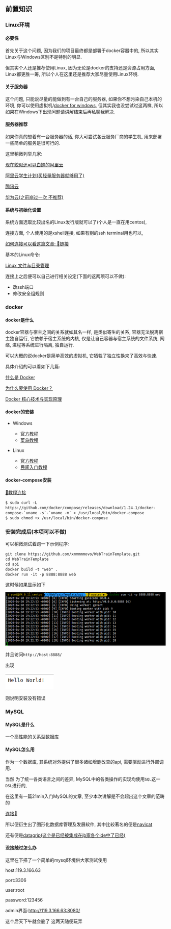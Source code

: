 ## 前置知识

### Linux环境

#### 必要性

首先关于这个问题, 因为我们的项目最终都是部署于docker容器中的, 所以其实Linux与Windows区别不是特别的明显.

但其实个人还是推荐使用Linux, 因为无论是docker的支持还是资源占用方面, Linux都更胜一筹,  所以个人在这里还是推荐大家尽量使用Linux环境.

#### 关于服务器

这个问题, 只能说尽量的能做到有一台自己的服务器, 如果你不想污染自己本机的环境, 你可以使用虚拟机/[docker for windows](https://docs.docker.com/docker-for-windows/install/), 但其实我也没尝试过这两样, 所以如果在Windows下出现问题请讲解结束后再私聊我解决.

#### 服务器推荐

如果你真的想着有一台服务器的话, 你大可尝试各云服务厂商的学生机, 用来部署一些简单的服务是很可行的.

这里稍微列举几家:

[现在貌似还可以白嫖的阿里云](https://developer.aliyun.com/adc/student/?accounttraceid=1f408a7bfd0b44d0b0b0ac3d1d720f50wsns#ecscolleges-class)

[阿里云学生计划(买轻量服务器就够用了)](https://promotion.aliyun.com/ntms/act/campus2018.html)

[腾讯云](https://cloud.tencent.com/act/campus)

[华为云(之前崩过一次 不推荐)](https://developer.huaweicloud.com/campus?productType=KC1_1&timeType=1&regionType=1&domainItemData=)

#### 系统与初始化设置

系统方面选取比较出名的Linux发行版就可以了(个人是一直在用centos), 

连接方面, 个人使用的是xshell连接, 如果有别的ssh terminal用也可以,

[如何连接可以看这篇文章: 🔗链接](https://www.xshellcn.com/xsh_column/lianjie-linux.html)

基本的Linux命令:

[Linux 文件与目录管理](https://www.runoob.com/linux/linux-file-content-manage.html)

连接上之后便可以自己进行相关设定(下面的这两项可以不做):

- 改ssh端口
- 修改安全组规则

### docker

#### docker是什么

docker容器与宿主之间的关系就如其名一样, 是类似寄生的关系, 容器无法脱离宿主独自运行, 它依赖于宿主系统的内核, 仅是让自己容器与宿主系统的文件系统, 网络, 进程等系统进行隔离, 独自运行.

可以大概的说docker是简单高效的虚拟机, 它牺牲了独立性换来了高效与快速.

具体介绍的可以看如下几篇:

[什么是 Docker](https://yeasy.gitbooks.io/docker_practice/introduction/what.html)

[为什么要使用 Docker？](https://yeasy.gitbooks.io/docker_practice/introduction/why.html)

[Docker 核心技术与实现原理](https://draveness.me/docker/)

#### docker的安装

- Windows
    - [官方教程](https://docs.docker.com/docker-for-windows/install/)
    - [菜鸟教程](https://www.runoob.com/docker/windows-docker-install.html)

- Linux
    - [官方教程](https://docs.docker.com/engine/install/)
    - [民间入门教程](https://yeasy.gitbooks.io/docker_practice/install/)

#### docker-compose安装

[🔗教程连接](https://yeasy.gitbooks.io/docker_practice/compose/install.html)

```shell
$ sudo curl -L https://github.com/docker/compose/releases/download/1.24.1/docker-compose-`uname -s`-`uname -m` > /usr/local/bin/docker-compose
$ sudo chmod +x /usr/local/bin/docker-compose
```

### 安装完成后(本项可以不做)

可以稍微测试着跑一下示例程序:

```shell
git clone https://github.com/xmmmmmovo/WebTrainTemplate.git
cd WebTrainTemplate
cd api
docker build -t "web" .
docker run -it -p 8888:8888 web
```

这时候如果显示如下

![d1](imgs/d1.png)

并且访问`http://host:8888/`

出现

![d2](imgs/d2.png)

则说明安装没有错误

### MySQL

#### MySQL是什么

一个高性能的关系型数据库

#### MySQL怎么用

作为一个数据库, 其系统对外提供了很多诸如增删改查的api, 需要驱动进行外部调用.

当然 为了统一各类语言之间的差异, MySQL中的各类操作的实现均使用`SQL`这一`DSL`进行的, 

在这里有一篇21min入门MySQL的文章, 至少本次讲解是不会超出这个文章的范畴的

[连接🔗](https://www.cnblogs.com/mr-wid/archive/2013/05/09/3068229.html)

所以便衍生出了图形化数据库管理及发展软件, 其中比较著名的便是[navicat](https://defcon.cn/513.html)

还有便是[datagrip(这个是已经被集成在jb家各个ide中了已经)](https://www.jetbrains.com/datagrip/)

#### 没接触过怎么办

这里在下搭了一个简单的mysql环境供大家测试使用

host:119.3.166.63

port:3306

user:root

password:123456

admin界面:http://119.3.166.63:8080/

这个后天下午就会删了 这两天随便玩弄

















